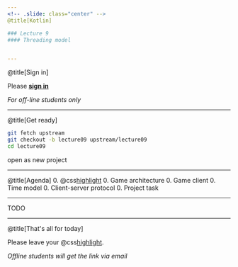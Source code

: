 ```yaml
---
<!-- .slide: class="center" -->
@title[Kotlin]

### Lecture 9
#### Threading model


---
```

@title[Sign in]
<!-- .slide: class="center" -->

Please [**sign in**](https://sphere.mail.ru/)
 
*For off-line students only*


---
@title[Get ready]
<!-- .slide: class="center" -->
```bash
git fetch upstream
git checkout -b lecture09 upstream/lecture09
cd lecture09
```

open as new project


---
@title[Agenda]
0. @css[highlight](WebSocket)
0. Game architecture
0. Game client
0. Time model
0. Client-server protocol
0. Project task

---
TODO

---
@title[That's all for today]

Please leave your @css[highlight](feedback).
 
*Offline students will get the link via email*

